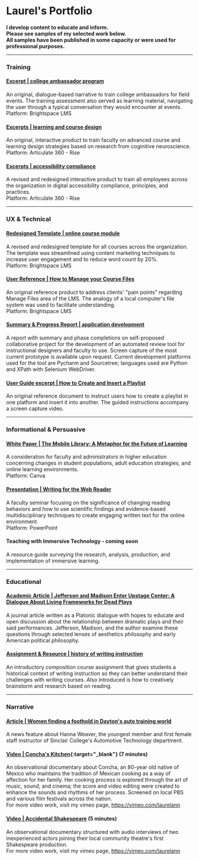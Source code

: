 # Laurel's Portfolio
**I develop content to educate and inform.
<br/>Please see samples of my selected work below.
<br/>All samples have been published in some capacity or were used for professional purposes.**

---
### Training
#### [Excerpt | college ambassador program](https://github.com/LaurelAP/Portfolio/blob/main/Painter_AmbassadorTraining-excerpt.pdf)
An original, dialogue-based narrative to train college ambassadors for field events. The training assessment also served as learning material, navigating the user through a typical conversation they would encounter at events.
<br/>Platform: Brightspace LMS

#### [Excerpts | learning and course design](https://github.com/LaurelAP/Portfolio/blob/main/Painter_CourseDesignTraining-excerpt.pdf)
An original, interactive product to train faculty on advanced course and learning design strategies based on research from coginitive neuroscience.
<br/>Platform: Articulate 360 - Rise

#### [Excerpts | accessibility compliance](https://github.com/LaurelAP/Portfolio/blob/main/Painter_AccessibilityTraining-excerpts.pdf)
A revised and redesigned interactive product to train all employees across the organization in digital accessibility compliance, principles, and practices.
<br/>Platform: Articulate 360 - Rise

---
### UX & Technical
#### [Redesigned Template | online course module](https://github.com/LaurelAP/Portfolio/blob/main/Painter_RedesignedTemplate-excerpt.pdf)
A revised and redesigned template for all courses across the organization. The template was streamlined using content marketing techniques to increase user engagement and to reduce word count by 20%.
<br/>Platform: Brightspace LMS

#### [User Reference | How to Manage your Course Files](https://github.com/LaurelAP/Portfolio/blob/main/Painter_FileManagementReference.pdf)
An original reference product to address clients' "pain points" regarding Manage Files area of the LMS. The analogy of a local computer's file system was used to facilitate understanding.
<br/>Platform: Brightspace LMS

#### [Summary & Progress Report | application development](https://github.com/LaurelAP/Portfolio/blob/main/CourseReviewTool-SummaryMarch2022.pdf)
A report with summary and phase completions on self-proposed collaborative project for the development of an automated review tool for instructional designers and faculty to use. Screen capture of the most current prototype is available upon request. Current development platforms used for the tool are Pycharm and Sourcetree; languages used are Python and XPath with Selenium WebDriver.

#### [User Guide excerpt | How to Create and Insert a Playlist](https://github.com/LaurelAP/Portfolio/blob/main/Painter_Playlist-HowToCreateAdd.pdf)
An original reference document to instruct users how to create a playlist in one platform and insert it into another. The guided instructions accompany a screen capture video.

---
### Informational & Persuasive
#### [White Paper | The Mobile Library: A Metaphor for the Future of Learning](https://github.com/LaurelAP/Portfolio/blob/main/Painter_FutureofLearning.pdf)
A consideration for faculty and administrators in higher education concerning changes in student populations, adult education strategies, and online learning environments.
<br/>Platform: Canva

#### [Presentation | Writing for the Web Reader](https://github.com/LaurelAP/Portfolio/blob/main/Painter_WritingForWebReader.pdf)
A faculty seminar focusing on the significance of changing reading behaviors and how to use scientific findings and evidence-based multidisciplinary techniques to create engaging written text for the online environment.
<br/>Platform: PowerPoint

#### Teaching with Immersive Technology - coming soon
A resource guide surveying the research, analysis, production, and implementation of immersive learning.

---
### Educational
#### [Academic Article | Jefferson and Madison Enter Upstage Center: A Dialogue About Living Frameworks for Dead Plays](http://www.etudesonline.com/uploads/2/9/7/7/29773929/etudessept2015painter.pdf) 
A journal article written as a Platonic dialogue with hopes to educate and open discussion about the relationship between dramatic plays and their said performances. Jefferson, Madison, and the author examine these questions through selected lenses of aesthetics philosophy and early American political philosophy.

#### [Assignment & Resource | history of writing instruction](https://github.com/LaurelAP/Portfolio/blob/main/Painter_AssignmentInstructions+Resource.pdf)
An introductory composition course assignment that gives students a historical context of writing instruction so they can better understand their challenges with writing courses. Also introduced is how to creatively brainstorm and research based on reading.

---
### Narrative
#### [Article | Women finding a foothold in Dayton's auto training world](https://www.daytondailynews.com/local/women-finding-a-foothold-in-daytons-auto-training-world/IHOCSAFZ3ZECFOHPMYFN3MM5E4/)
A news feature about Hanna Weaver, the youngest member and first female staff instructor of Sinclair College's Automotive Technology department.

#### [Video | Concha's Kitchen](https://vimeo.com/27172500_link){:target="_blank"} (7 minutes)
An observational documentary about Concha, an 80-year old native of Mexico who maintains the tradition of Mexican cooking as a way of affection for her family. Her cooking process is explored through the art of music, sound, and cinema; the score and video editing were created to enhance the sounds and rhythms of her process. Screened on local PBS and various film festivals across the nation.
<br/>For more video work, visit my vimeo page, https://vimeo.com/laurelann  

#### [Video | Accidental Shakespeare](https://vimeo.com/165500389) (5 minutes)
An observational documentary structured with audio interviews of two inexperienced actors joining their local community theatre's first Shakespeare production.
<br/>For more video work, visit my vimeo page, https://vimeo.com/laurelann  




